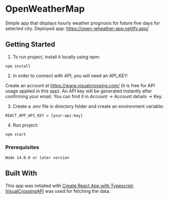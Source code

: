 # OpenWeatherMap

Simple app that displays hourly weather prognosis for future five days for selected city.
Deployed app: https://open-wheather-app.netlify.app/

## Getting Started

1. To run project, install it locally using npm:
```
npm install
```

2. In order to connect with API, you will need an API_KEY:

Create an account at https://www.visualcrossing.com/ (it is free for  API usage applied in this app). 
An API key will be generated instantly after confirming your email. 
You can find it in Account -> Account details -> Key.

3. Create a .env file in directory folder and create an environment variable:
```
REACT_APP_API_KEY = [your-api-key]
```
4. Run project:
```
npm start
```

### Prerequisites

```
Node 14.0.0 or later version
```

## Built With

This app was initiated with [Create React App with Typescript](https://create-react-app.dev/docs/adding-typescript/).
[VisualCrossingAPI](https://www.visualcrossing.com/) was used for fetching the data.
 

